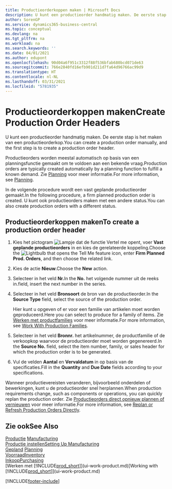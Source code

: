 ```yaml
---
title: Productieorderkoppen maken | Microsoft Docs
description: U kunt een productieorder handmatig maken. De eerste stap is het maken van een productieorderkop.
author: SorenGP
ms.service: dynamics365-business-central
ms.topic: conceptual
ms.devlang: na
ms.tgt_pltfrm: na
ms.workload: na
ms.search.keywords: ''
ms.date: 04/01/2021
ms.author: edupont
ms.openlocfilehash: 90d04a6f951c3312f88f536bfab680bcd071de63
ms.sourcegitcommit: 766e2840fd16efb901d211d7fa64d96766ac99d9
ms.translationtype: HT
ms.contentlocale: nl-NL
ms.lasthandoff: 03/31/2021
ms.locfileid: "5781935"
---
```

# <a name="create-production-order-headers"></a><span data-ttu-id="28a1d-103">Productieorderkoppen maken</span><span class="sxs-lookup"><span data-stu-id="28a1d-103">Create Production Order Headers</span></span>
<span data-ttu-id="28a1d-104">U kunt een productieorder handmatig maken. De eerste stap is het maken van een productieorderkop.</span><span class="sxs-lookup"><span data-stu-id="28a1d-104">You can create a production order manually, and the first step is to create a production order header.</span></span>

<span data-ttu-id="28a1d-105">Productieorders worden meestal automatisch op basis van een planningsfunctie gemaakt om te voldoen aan een bekende vraag.</span><span class="sxs-lookup"><span data-stu-id="28a1d-105">Production orders are typically created automatically by a planning function to fulfill a known demand.</span></span> <span data-ttu-id="28a1d-106">Zie [Planning](production-planning.md) voor meer informatie.</span><span class="sxs-lookup"><span data-stu-id="28a1d-106">For more information, see [Planning](production-planning.md).</span></span>   

<span data-ttu-id="28a1d-107">In de volgende procedure wordt een vast geplande productieorder gemaakt.</span><span class="sxs-lookup"><span data-stu-id="28a1d-107">In the following procedure, a firm planned production order is created.</span></span> <span data-ttu-id="28a1d-108">U kunt ook productieorders maken met een andere status.</span><span class="sxs-lookup"><span data-stu-id="28a1d-108">You can also create production orders with a different status.</span></span>  

## <a name="to-create-a-production-order-header"></a><span data-ttu-id="28a1d-109">Productieorderkoppen maken</span><span class="sxs-lookup"><span data-stu-id="28a1d-109">To create a production order header</span></span>  
1.  <span data-ttu-id="28a1d-110">Kies het pictogram ![Lampje dat de functie Vertel me opent](media/ui-search/search_small.png "Vertel me wat u wilt doen"), voer **Vast geplande productieorders** in en kies de gerelateerde koppeling.</span><span class="sxs-lookup"><span data-stu-id="28a1d-110">Choose the ![Lightbulb that opens the Tell Me feature](media/ui-search/search_small.png "Tell me what you want to do") icon, enter **Firm Planned Prod. Orders**, and then choose the related link.</span></span>  
2.  <span data-ttu-id="28a1d-111">Kies de actie **Nieuw**.</span><span class="sxs-lookup"><span data-stu-id="28a1d-111">Choose the **New** action.</span></span>  
3.  <span data-ttu-id="28a1d-112">Selecteer in het veld **Nr.**</span><span class="sxs-lookup"><span data-stu-id="28a1d-112">In the **No.**</span></span> <span data-ttu-id="28a1d-113">het volgende nummer uit de reeks in.</span><span class="sxs-lookup"><span data-stu-id="28a1d-113">field, insert the next number in the series.</span></span>  
4.  <span data-ttu-id="28a1d-114">Selecteer in het veld **Bronsoort** de bron van de productieorder.</span><span class="sxs-lookup"><span data-stu-id="28a1d-114">In the **Source Type** field, select the source of the production order.</span></span>

    <span data-ttu-id="28a1d-115">Hier kunt u opgeven of er voor een familie van artikelen moet worden geproduceerd.</span><span class="sxs-lookup"><span data-stu-id="28a1d-115">Here you can select to produce for a family of items.</span></span> <span data-ttu-id="28a1d-116">Zie [Werken met productfamilies](production-how-work-family.md) voor meer informatie.</span><span class="sxs-lookup"><span data-stu-id="28a1d-116">For more information, see [Work With Production Families](production-how-work-family.md).</span></span>
5.  <span data-ttu-id="28a1d-117">Selecteer in het veld **Bronnr.** het artikelnummer, de productfamilie of de verkoopkop waarvoor de productieorder moet worden gegenereerd.</span><span class="sxs-lookup"><span data-stu-id="28a1d-117">In the **Source No.** field, select the item number, family, or sales header for which the production order is to be generated.</span></span>  
6.  <span data-ttu-id="28a1d-118">Vul de velden **Aantal** en **Vervaldatum** in op basis van de specificaties.</span><span class="sxs-lookup"><span data-stu-id="28a1d-118">Fill in the **Quantity** and **Due Date** fields according to your specifications.</span></span>  

<span data-ttu-id="28a1d-119">Wanneer productievereisten veranderen, bijvoorbeeld onderdelen of bewerkingen, kunt u de productieorder snel herplannen.</span><span class="sxs-lookup"><span data-stu-id="28a1d-119">When production requirements change, such as components or operations, you can quickly replan the production order.</span></span> <span data-ttu-id="28a1d-120">Zie [Productieorders direct opnieuw plannen of vernieuwen](production-how-to-replan-refresh-production-orders.md) voor meer informatie.</span><span class="sxs-lookup"><span data-stu-id="28a1d-120">For more information, see [Replan or Refresh Production Orders Directly](production-how-to-replan-refresh-production-orders.md).</span></span> 

## <a name="see-also"></a><span data-ttu-id="28a1d-121">Zie ook</span><span class="sxs-lookup"><span data-stu-id="28a1d-121">See Also</span></span>  
<span data-ttu-id="28a1d-122">[Productie](production-manage-manufacturing.md)  </span><span class="sxs-lookup"><span data-stu-id="28a1d-122">[Manufacturing](production-manage-manufacturing.md)  </span></span>  
[<span data-ttu-id="28a1d-123">Productie instellen</span><span class="sxs-lookup"><span data-stu-id="28a1d-123">Setting Up Manufacturing</span></span>](production-configure-production-processes.md)  
<span data-ttu-id="28a1d-124">[Gepland](production-planning.md)    </span><span class="sxs-lookup"><span data-stu-id="28a1d-124">[Planning](production-planning.md)    </span></span>  
[<span data-ttu-id="28a1d-125">Voorraad</span><span class="sxs-lookup"><span data-stu-id="28a1d-125">Inventory</span></span>](inventory-manage-inventory.md)  
[<span data-ttu-id="28a1d-126">Inkoop</span><span class="sxs-lookup"><span data-stu-id="28a1d-126">Purchasing</span></span>](purchasing-manage-purchasing.md)  
<span data-ttu-id="28a1d-127">[Werken met [!INCLUDE[prod_short](includes/prod_short.md)]](ui-work-product.md)</span><span class="sxs-lookup"><span data-stu-id="28a1d-127">[Working with [!INCLUDE[prod_short](includes/prod_short.md)]](ui-work-product.md)</span></span>


[!INCLUDE[footer-include](includes/footer-banner.md)]